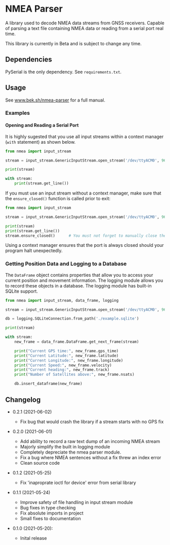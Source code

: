 # NMEA Parser

A library used to decode NMEA data streams from GNSS receivers. Capable of parsing a text file
containing NMEA data or reading from a serial port real time.

This library is currently in Beta and is subject to change any time.

## Dependencies

PySerial is the only dependency. See `requirements.txt`.

## Usage

See www.bek.sh/nmea-parser for a full manual.

### Examples

#### Opening and Reading a Serial Port

It is highly sugested that you use all input streams within a context manager (`with` statement) as shown below.

```python
from nmea import input_stream

stream = input_stream.GenericInputStream.open_stream('/dev/ttyACM0', 9600)

print(stream)

with stream:
    print(stream.get_line())
```

If you must use an input stream without a context manager, make sure that the `ensure_closed()` function
is called prior to exit:

```python
from nmea import input_stream

stream = input_stream.GenericInputStream.open_stream('/dev/ttyACM0', 9600)

print(stream)
print(stream.get_line())
stream.ensure_closed()      # You must not forget to manually close the stream.
```

Using a context manager ensures that the port is always closed should your program halt unexpectedly.

### Getting Position Data and Logging to a Database

The `DataFrame` object contains properties that allow you to access your current position and movement
information. The logging module allows you to record these objects in a database. The logging module
has built-in SQLite support.

```python
from nmea import input_stream, data_frame, logging

stream = input_stream.GenericInputStream.open_stream('/dev/ttyACM0', 9600)

db = logging.SQLiteConnection.from_path('./example.sqlite')

print(stream)

with stream:
    new_frame = data_frame.DataFrame.get_next_frame(stream)

    print("Current GPS time:", new_frame.gps_time)
    print("Current Latitude:", new_frame.latitude)
    print("Current Longitude:", new_frame.longitude)
    print("Current Speed:", new_frame.velocity)
    print("Current heading:", new_frame.track)
    print("Number of Satellites above:", new_frame.nsats)

    db.insert_dataframe(new_frame)
```

## Changelog

* 0.2.1 (2021-06-02)
	- Fix bug that would crash the library if a stream starts with no GPS fix

* 0.2.0 (2021-06-01)
	- Add ability to record a raw text dump of an incoming NMEA stream
	- Majorly simplify the built in logging module
	- Completely depreciate the nmea parser module.
	- Fix a bug where NMEA sentences without a fix threw an index error
	- Clean source code

* 0.1.2 (2021-05-25)
	- Fix 'inaproprate ioctl for device' error from serial library

* 0.1.1 (2021-05-24)
	- Improve safety of file handling in input stream module
	- Bug fixes in type checking
	- Fix absolute imports in project
	- Small fixes to documentation

* 0.1.0 (2021-05-20):
    - Inital release
